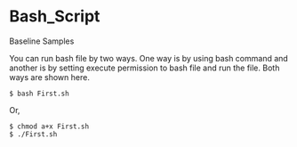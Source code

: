# Bash_Script
Baseline Samples


You can run bash file by two ways. One way is by using bash command and another is by setting execute permission to bash file and run the file. Both ways are shown here.
```
$ bash First.sh
```
Or,
```
$ chmod a+x First.sh
$ ./First.sh
```